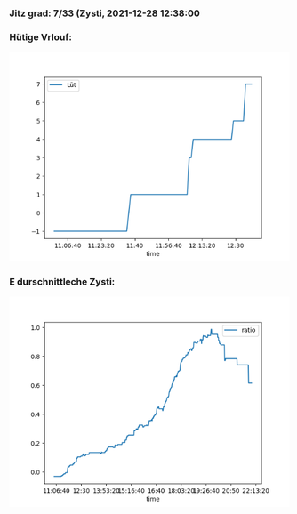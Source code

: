 ### Jitz grad: 7/33 (Zysti, 2021-12-28 12:38:00

### Hütige Vrlouf:
![Graph](Today.png)

### E durschnittleche Zysti:
![Graph](Zysti.png)
